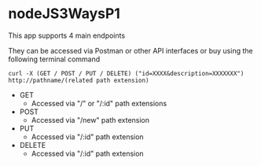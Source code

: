 # nodeJS3WaysP1
 This app supports 4 main endpoints

 They can be accessed via Postman or other API interfaces or buy using the following terminal command

 `curl -X (GET / POST / PUT / DELETE) ("id=XXXX&description=XXXXXXX") http://pathname/(related path extension)`

 * GET
    * Accessed via "/" or "/:id" path extensions
 * POST
    * Accessed via "/new" path extension
 * PUT
    * Accessed via "/:id" path extension
 * DELETE
    * Accessed via "/:id" path extension
 